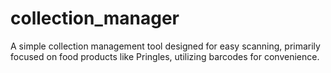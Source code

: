 # collection_manager
A simple collection management tool designed for easy scanning, primarily focused on food products like Pringles, utilizing barcodes for convenience.
